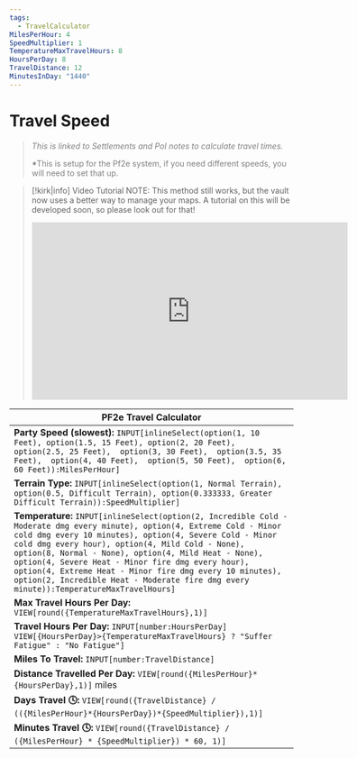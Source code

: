 ```yaml
---
tags:
  - TravelCalculator
MilesPerHour: 4
SpeedMultiplier: 1
TemperatureMaxTravelHours: 8
HoursPerDay: 8
TravelDistance: 12
MinutesInDay: "1440"
---
```

# Travel Speed

> *<font color="#7f7f7f">This is linked to Settlements and PoI notes to calculate travel times.</font>*
> 
> *<font color="#7f7f7f">This is setup for the Pf2e system, if you need different speeds, you will need to set that up.</font>

> [!kirk|info] Video Tutorial
> NOTE: This method still works, but the vault now uses a better way to manage your maps. A tutorial on this will be developed soon, so please look out for that!
>
> <center><iframe width="560" height="315" src="https://www.youtube-nocookie.com/embed/8MI5JyiH-Wo?si=G-lpyB0tK_I479FF" title="YouTube video player" frameborder="0" allow="accelerometer; autoplay; clipboard-write; encrypted-media; gyroscope; picture-in-picture; web-share" allowfullscreen></iframe></center>

| PF2e Travel Calculator                                                                                                                                                                                                                                                                                                                                                                                                                                                                                  |
| ------------------------------------------------------------------------------------------------------------------------------------------------------------------------------------------------------------------------------------------------------------------------------------------------------------------------------------------------------------------------------------------------------------------------------------------------------------------------------------------------------- |
| **Party Speed (slowest):** `INPUT[inlineSelect(option(1, 10 Feet), option(1.5, 15 Feet), option(2, 20 Feet), option(2.5, 25 Feet),  option(3, 30 Feet),  option(3.5, 35 Feet),  option(4, 40 Feet),  option(5, 50 Feet),  option(6, 60 Feet)):MilesPerHour]`                                                                                                                                                                                                                                            |
| **Terrain Type:** `INPUT[inlineSelect(option(1, Normal Terrain), option(0.5, Difficult Terrain), option(0.333333, Greater Difficult Terrain)):SpeedMultiplier]`                                                                                                                                                                                                                                                                                                                                         |
| **Temperature:** `INPUT[inlineSelect(option(2, Incredible Cold - Moderate dmg every minute), option(4, Extreme Cold - Minor cold dmg every 10 minutes), option(4, Severe Cold - Minor cold dmg every hour), option(4, Mild Cold - None), option(8, Normal - None), option(4, Mild Heat - None), option(4, Severe Heat - Minor fire dmg every hour), option(4, Extreme Heat - Minor fire dmg every 10 minutes), option(2, Incredible Heat - Moderate fire dmg every minute)):TemperatureMaxTravelHours]` |
| **Max Travel Hours Per Day:** `VIEW[round({TemperatureMaxTravelHours},1)]`                                                                                                                                                                                                                                                                                                                                                                                                                              |
| **Travel Hours Per Day:** `INPUT[number:HoursPerDay]` `VIEW[{HoursPerDay}>{TemperatureMaxTravelHours} ? "Suffer Fatigue" : "No Fatigue"]`                                                                                                                                                                                                                                                                                                                                                               |
| **Miles To Travel:**  `INPUT[number:TravelDistance]`                                                                                                                                                                                                                                                                                                                                                                                                                                                    |
| **Distance Travelled Per Day:** `VIEW[round({MilesPerHour}*{HoursPerDay},1)]`  miles                                                                                                                                                                                                                                                                                                                                                                                                                    |
| **Days Travel 🕓:** `VIEW[round({TravelDistance} / (({MilesPerHour}*{HoursPerDay})*{SpeedMultiplier}),1)]`                                                                                                                                                                                                                                                                                                                                                                                              |
| **Minutes Travel 🕓:** `VIEW[round({TravelDistance} / ({MilesPerHour} * {SpeedMultiplier}) * 60, 1)]`                                                                                                                                                                                                                                                                                                                                                                                                   |

